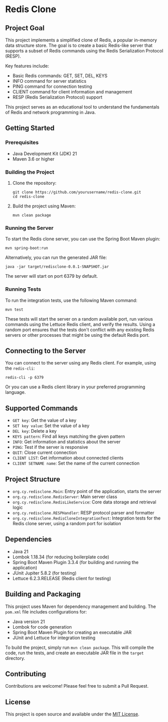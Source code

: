 # Redis Clone

## Project Goal

This project implements a simplified clone of Redis, a popular in-memory data structure store. The goal is to create a basic Redis-like server that supports a subset of Redis commands using the Redis Serialization Protocol (RESP).

Key features include:
- Basic Redis commands: GET, SET, DEL, KEYS
- INFO command for server statistics
- PING command for connection testing
- CLIENT command for client information and management
- RESP (Redis Serialization Protocol) support

This project serves as an educational tool to understand the fundamentals of Redis and network programming in Java.

## Getting Started

### Prerequisites

- Java Development Kit (JDK) 21
- Maven 3.6 or higher

### Building the Project

1. Clone the repository:
   ```
   git clone https://github.com/yourusername/redis-clone.git
   cd redis-clone
   ```

2. Build the project using Maven:
   ```
   mvn clean package
   ```

### Running the Server

To start the Redis clone server, you can use the Spring Boot Maven plugin:

```
mvn spring-boot:run
```

Alternatively, you can run the generated JAR file:

```
java -jar target/redisclone-0.0.1-SNAPSHOT.jar
```

The server will start on port 6379 by default.

### Running Tests

To run the integration tests, use the following Maven command:

```
mvn test
```

These tests will start the server on a random available port, run various commands using the Lettuce Redis client, and verify the results. Using a random port ensures that the tests don't conflict with any existing Redis servers or other processes that might be using the default Redis port.

## Connecting to the Server

You can connect to the server using any Redis client. For example, using the `redis-cli`:

```
redis-cli -p 6379
```

Or you can use a Redis client library in your preferred programming language.

## Supported Commands

- `GET key`: Get the value of a key
- `SET key value`: Set the value of a key
- `DEL key`: Delete a key
- `KEYS pattern`: Find all keys matching the given pattern
- `INFO`: Get information and statistics about the server
- `PING`: Test if the server is responsive
- `QUIT`: Close current connection
- `CLIENT LIST`: Get information about connected clients
- `CLIENT SETNAME name`: Set the name of the current connection

## Project Structure

- `org.cy.redisclone.Main`: Entry point of the application, starts the server
- `org.cy.redisclone.RedisServer`: Main server class
- `org.cy.redisclone.RedisLikeService`: Core data storage and retrieval logic
- `org.cy.redisclone.RESPHandler`: RESP protocol parser and formatter
- `org.cy.redisclone.RedisCloneIntegrationTest`: Integration tests for the Redis clone server, using a random port for isolation

## Dependencies

- Java 21
- Lombok 1.18.34 (for reducing boilerplate code)
- Spring Boot Maven Plugin 3.3.4 (for building and running the application)
- JUnit Jupiter 5.8.2 (for testing)
- Lettuce 6.2.3.RELEASE (Redis client for testing)

## Building and Packaging

This project uses Maven for dependency management and building. The `pom.xml` file includes configurations for:

- Java version 21
- Lombok for code generation
- Spring Boot Maven Plugin for creating an executable JAR
- JUnit and Lettuce for integration testing

To build the project, simply run `mvn clean package`. This will compile the code, run the tests, and create an executable JAR file in the `target` directory.

## Contributing

Contributions are welcome! Please feel free to submit a Pull Request.

## License

This project is open source and available under the [MIT License](LICENSE).